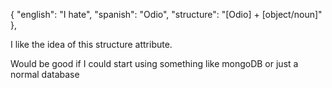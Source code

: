  {
    "english": "I hate",
    "spanish": "Odio",
    "structure": "[Odio] + [object/noun]"
  },

  I like the idea of this structure attribute.

  Would be good if I could start using something like mongoDB or just a normal database
